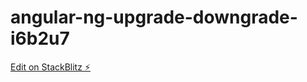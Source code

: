# angular-ng-upgrade-downgrade-i6b2u7

[Edit on StackBlitz ⚡️](https://stackblitz.com/edit/angular-ng-upgrade-downgrade-i6b2u7)